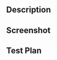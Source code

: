 ## Description

<!-- Write and explain of the changes introduced by this PR for the reviewers to fully understand -->

## Screenshot

<!-- Provide a screenshot or gif of the change to demonstrate it -->

## Test Plan

<!-- Explain what you tested and why -->

<!--
  Have any questions? Check out the contributing doc for more
-->
